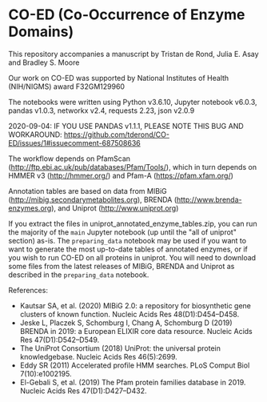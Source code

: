 # CO-ED (Co-Occurrence of Enzyme Domains)

This repository accompanies a manuscript by Tristan de Rond, Julia E. Asay and Bradley S. Moore

Our work on CO-ED was supported by National Institutes of Health (NIH/NIGMS) award F32GM129960 


The notebooks were written using Python v3.6.10, Jupyter notebook v6.0.3, pandas v1.0.3, networkx v2.4, requests 2.23, json v2.0.9

2020-09-04: IF YOU USE PANDAS v1.1.1, PLEASE NOTE THIS BUG AND WORKAROUND: https://github.com/tderond/CO-ED/issues/1#issuecomment-687508636


The workflow depends on PfamScan (http://ftp.ebi.ac.uk/pub/databases/Pfam/Tools/), which in turn depends on HMMER v3 (http://hmmer.org/) and Pfam-A (https://pfam.xfam.org/)


Annotation tables are based on data from MIBiG (http://mibig.secondarymetabolites.org), BRENDA (http://www.brenda-enzymes.org), and Uniprot (http://www.uniprot.org)


If you extract the files in uniprot_annotated_enzyme_tables.zip, you can run the majority of the `main` Jupyter notebook (up until the "all of uniprot" section) as-is.
The `preparing_data` notebook may be used if you want to want to generate the most up-to-date tables of annotated enzymes, or if you wish to run CO-ED on all proteins in uniprot. You will need to download some files from the latest releases of MIBiG, BRENDA and Uniprot as described in the `preparing_data` notebook.

References:
- Kautsar SA, et al. (2020) MIBiG 2.0: a repository for biosynthetic gene clusters of known function. Nucleic Acids Res 48(D1):D454–D458.
- Jeske L, Placzek S, Schomburg I, Chang A, Schomburg D (2019) BRENDA in 2019: a European ELIXIR core data resource. Nucleic Acids Res 47(D1):D542–D549.
- The UniProt Consortium (2018) UniProt: the universal protein knowledgebase. Nucleic Acids Res 46(5):2699.
- Eddy SR (2011) Accelerated profile HMM searches. PLoS Comput Biol 7(10):e1002195.
- El-Gebali S, et al. (2019) The Pfam protein families database in 2019. Nucleic Acids Res 47(D1):D427–D432.
